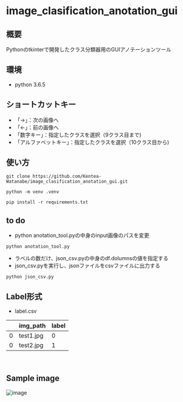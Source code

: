 # image_clasification_anotation_gui

## 概要
Pythonのtkinterで開発したクラス分類器用のGUIアノテーションツール

## 環境
* python 3.6.5

## ショートカットキー
* 「→」：次の画像へ
* 「←」：前の画像へ
* 「数字キー」：指定したクラスを選択（9クラス目まで)
* 「アルファベットキー」：指定したクラスを選択（10クラス目から)

## 使い方
```
git clone https://github.com/Kentea-Watanabe/image_clasification_anotation_gui.git
```

```
python -m venv .venv
```

```
pip install -r requirements.txt
```

##  to do 
* python anotation_tool.pyの中身のinput画像のパスを変更

```
python anotation_tool.py
```

* ラベルの数だけ、json_csv.pyの中身のdf.dolumnsの値を指定する<br>
* json_csv.pyを実行し、jsonファイルをcsvファイルに出力する<br>
```
python json_csv.py
```

## Label形式
* label.csv

|    |  img_path  |  label  |
| ---- | ---- | ---- |
|  0  |  test1.jpg  | 0 |
|  0  |  test2.jpg  | 1 |

<br>

##  Sample image
![image](https://user-images.githubusercontent.com/87839643/184858357-3339a9a0-9343-4965-ad82-5b493bf0d390.png)
